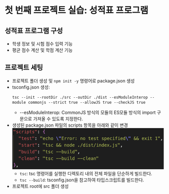 # 첫 번째 프로젝트 실습: 성적표 프로그램

## 성적표 프로그램 구성
- 학생 정보 및 시험 점수 입력 기능
- 평균 점수 계산 및 학점 계산 기능

## 프로젝트 세팅
- 프로젝트 폴더 생성 및 `npm init -y` 명령어로 package.json 생성
- tsconfig.json 생성:
    ```
    tsc --init --rootDir ./src --outDir ./dist --esModuleInterop --module commonjs --strict true --allowJS true --checkJS true
    ```
    - --esModuleInterop: CommonJS 방식의 모듈의 ES모듈 방식의 import 구문으로 가져올 수 있도록 지정한다.
- 생성된 package.json 파일의 scripts 항목을 아래와 같이 변경
    ![Alt text](<images/스크린샷 2024-02-04 오후 9.10.47.png>)
    - `tsc`: tsc 명령어를 실행한 디렉토리 내의 전체 파일을 단순하게 빌드한다.
    - `tsc --build`: tsconfig.json을 참고하여 타입스크립트를 빌드한다.
- 프로젝트 root에 src 폴더 생성